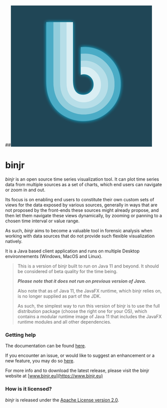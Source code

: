 ##![binjr](resources/images/binjr_logo.png)
# binjr

*binjr* is an open source time series visualization tool. It can plot time series data from multiple sources as a set of charts, which end users can navigate or zoom in and out.

Its focus is on enabling end users to constitute their own custom sets of views for the data exposed by various sources, generally in ways that are not proposed by the front-ends these sources might already propose, and then let them navigate these views dynamically, by zooming or panning to a chosen time interval or value range.

As such, *binjr* aims to become a valuable tool in forensic analysis when working with data sources that do not provide such flexible visualization natively.

It is a Java based client application and runs on multiple Desktop environnements (Windows, MacOS and Linux).

>This is a version of binjr built to run on Java 11 and beyond. 
It should be considered of beta quality for the time being.
>
>___Please note that it does not run on previous version of Java.___
>
>Also note that as of Java 11, the JavaFX runtime, which binjr relies on, is no longer supplied as part of the JDK. 
>
>As such, the simplest way to run this version of binjr is to use the full distribution package (choose the right one for your OS), which contains a modular runtime image of Java 11 that includes the JavaFX runtime modules and all other dependencies.


### Getting help
The documentation can be found [here](https://github.com/fthevenet/binjr/wiki/Reference).

If you encounter an issue, or would like to suggest an enhancement or a new feature, you may do so [here](https://github.com/fthevenet/binjr/issues).

For more info and to download the latest release, please visit the binjr website at [www.binjr.eu](https://www.binjr.eu) 



### How is it licensed?

*binjr* is released under the [Apache License version 2.0](https://github.com/fthevenet/binjr/blob/master/LICENSE).


